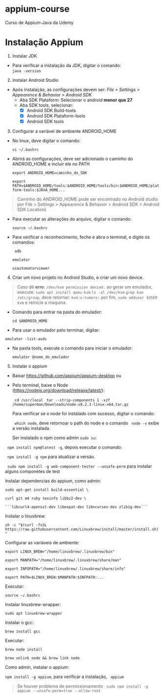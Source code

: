 # appium-course
Curso de Appium-Java da Udemy

# Instalação Appium

1. Instalar JDK
  * Para verificar a instalação da JDK, digitar o comando:  
     ``` java -version ```
   
 2. Instalar Android Studio
 * Após instalação, as configurações devem ser:
       *File > Settings > Appearence & Behavior > Android SDK*
    * Aba SDK Plataform: Selecionar o android **menor que 27**
    * Aba SDK tools, selecionar:
       - [x] Android SDK Build-tools 
       - [x] Android SDK Plataform-tools 
       - [x] Android SDK tools 

3.  Configurar a variável de ambiente ANDROID_HOME
  * No linux, deve digitar o comando:
  
      ``` vi ~/.bashrc ```
  
  * Abrirá as configurações, deve ser adicionado o caminho do ANDROID_HOME e incluir ele no PATH

    ``` export ANDROID_HOME=caminho_do_SDK ```
    
    ``` export PATH=$ANDROID_HOME/tools:$ANDROID_HOME/tools/bin:$ANDROID_HOME/platform-tools:$JAVA_HOME... ``` 
  
  > Caminho do ANDROID_HOME pode ser encontrado no Android studio por File > Settings > Appearence & Behavior > Android SDK > Android SDK Location)  

  * Para executar as alterações do arquivo, digitar o comando:
      
      ``` source ~/.bashrc ```

  * Para verificar o reconhecimento, feche e abra o terminal, e digite os comandos:
  
    ``` adb```
    
    ``` emulator ```
    
    ``` uiautomatorviewer ```
  
4. Criar um novo projeto no Android Studio, e criar um novo device.
 
 > Caso dê **erro**: ```/dev/kvm permission denied.``` ao gerar um emulador, execute:
 > ```sudo apt install qemu-kvm```
 > ```ls -al /dev/kvm``` 
 > ```grep kvm /etc/group```, deve retornar: ```kvm:x:numero:```
 > por fim, ```sudo adduser $USER kvm``` e reinicie a maquina.

  * Comando para entrar na pasta do emulador:
    
    ``` cd $ANDROID_HOME ```
    
  * Para usar o emulador pelo terminar, digitar:
   
   ``` emulator -list-avds ``` 

  * Na pasta tools, execute o comando para iniciar o emulador:
    
    ``` emulator @nome_do_emulador ```

5. Instalar o appium
 * Baixar https://github.com/appium/appium-desktop ou 
 
 * Pelo terminal, baixe o Node (https://nodejs.org/download/release/latest/):
   
   ``` cd /usr/local```
   ``` tar --strip-components 1 -xzf /home/superman/Downloads/node-v8.2.1-linux-x64.tar.gz``` 
   
   Para verificar se o node foi instalado com sucesso, digitar o comando:
   
   ``` which node```, deve retornoar o path do node e o comando ``` node -v``` exibe a versão instalada.
   
   Ser instalado o npm como admin ```sudo su```:
  
  ``` npm install npm@latest -g```, depois executar o comando:
  
  ``` npm install -g npm``` para atualizar a versão.
  
  ``` sudo npm install -g web-component-tester --unsafe-perm``` para instalar alguns componetes de test
  
   Instalar dependencias do appium, como admin:
 
   ```sudo apt-get install build-essential \```
   
   ```curl git m4 ruby texinfo libbz2-dev \```
    
    ```libcurl4-openssl-dev libexpat-dev libncurses-dev zlib1g-dev```

   Instalar o linuxbrew:
   
   ```sh -c "$(curl -fsSL https://raw.githubusercontent.com/Linuxbrew/install/master/install.sh)"```

   Configurar as variáveis de ambiente:
   
   ```export LINUX_BREW="/home/linuxbrew/.linuxbrew/bin"```
   
   ```export MANPATH="/home/linuxbrew/.linuxbrew/share/man"```
   
   ```export INFOPATH="/home/linuxbrew/.linuxbrew/share/info"```
   
   ```export PATH=$LINUX_BREW:$MANPATH:$INFPATH:...``` 
   
   Executar:
   
   ```source ~/.bashrc```
   
   Instalar linuxbrew-wrapper:
   
   ```sudo apt linuxbrew-wrapper```
   
   Instalar o gcc:
   
   ```brew install gcc```
   
   Executar:
   
   ```brew node install```
   
   ```brew unlink node && brew link node```
   
   Como admin, instalar o appium:

``` npm install -g appium ```, para verificar a instalação, ``` appium```

> Se houver problema de permissionamento ``` sudo npm install -g appium --unsafe-perm=true --allow-root```
 

